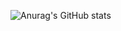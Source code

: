 ![Anurag's GitHub stats](https://github-readme-stats.vercel.app/api?username=CJHydraGenZ&show_icons=true&theme=radical)
